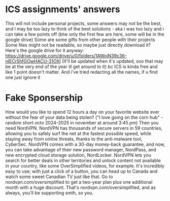# ICS assignments' answers
This will not include personal projects, some answers may not be the best, and I may be too lazy to think of the best solutions - aka i was too lazy and i can take a few points off (btw only the first few are here, some will be in the google drive)
Some are some gifts from other people with their projects
Some files might not be readable, so maybe just directly download it? 
Here's the google drive for it anyway:
https://drive.google.com/drive/u/0/folders/1AWojN39c36-nIECr5hfGOwHACU-31OXI
(It'll be updated when it's updated, soo that may be at the very end of the year ill get around to it)
bc ICS is kinda free and like 1 point doesn't matter. 
And i've tried redacting all the names, if u find one just ignore it

  # Fake Sponsership

How would you like to spend 12 hours a day on your favorite website ever without the fear of your data being stolen? ("I love going on the corn hub" - random short octo 2024-2025 in november at around 3:45 pm)
Then you need NordVPN. NordVPN has thousands of secure servers in 59 countries, allowing you to safely surf the net at the fastest possible speed, 
while staying away from online threats, thanks to the anti-malware tool, CyberSec. NordVPN comes with a 30-day money-back guarantee, and now, 
you can take advantage of their new password manager, NordPass, and new encrypted cloud storage solution, NordLocker. 
NordVPN lets you search for better deals in other territories and unlock content not available in your country, like some OverSimplified videos, for example. 
It's incredibly easy to use; with just a click of a button, you can head up to Canada and watch some sweet Canadian TV just like that. 
Go to nordvpn.com/oversimplified to get a two-year plan plus one additional month with a huge discount. 
That's nordvpn.com/oversimplified, and as always, you'll be supporting smth, so <insert-word-here> you.
